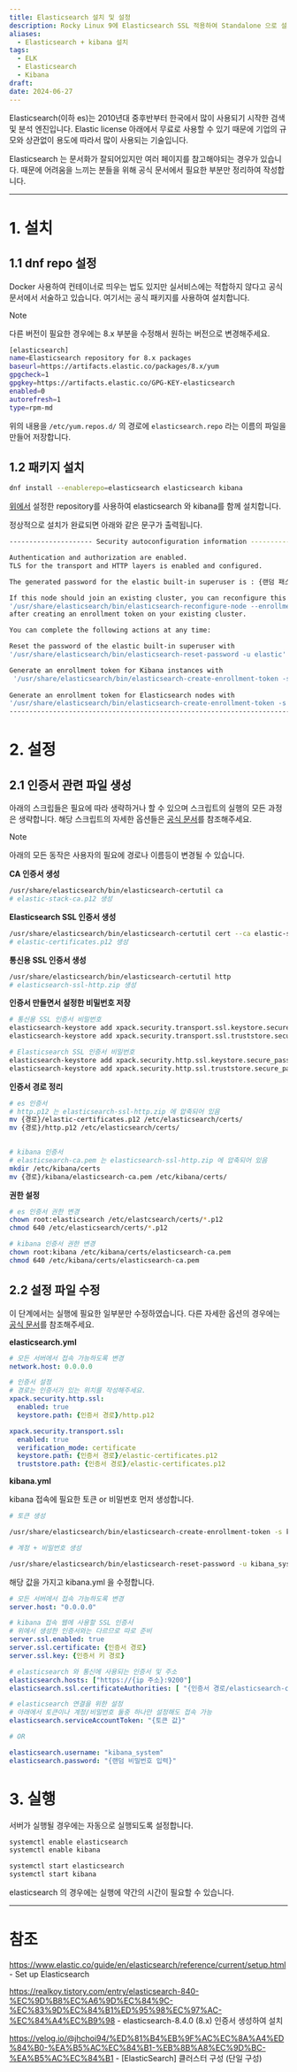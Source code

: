 ```yaml
---
title: Elasticsearch 설치 및 설정
description: Rocky Linux 9에 Elasticsearch SSL 적용하여 Standalone 으로 설치
aliases:
  - Elasticsearch + kibana 설치
tags:
  - ELK
  - Elasticsearch
  - Kibana
draft: 
date: 2024-06-27
---
```


  

Elasticsearch(이하 es)는 2010년대 중후반부터 한국에서 많이 사용되기 시작한 검색 및 분석 엔진입니다. Elastic license 아래에서 무료로 사용할 수 있기 때문에 기업의 규모와 상관없이 용도에 따라서 많이 사용되는 기술입니다.

Elasticsearch 는 문서화가 잘되어있지만 여러 페이지를 참고해야되는 경우가 있습니다. 때문에 어려움을 느끼는 분들을 위해 공식 문서에서 필요한 부분만 정리하여 작성합니다.

---
# 1. 설치  

## 1.1 dnf repo 설정  

Docker 사용하여 컨테이너로 띄우는 법도 있지만 실서비스에는 적합하지 않다고 공식 문서에서 서술하고 있습니다. 여기서는 공식 패키지를 사용하여 설치합니다.
 

> [!note]
> 다른 버전이 필요한 경우에는 8.x 부분을 수정해서 원하는 버전으로 변경해주세요.


```bash
[elasticsearch]
name=Elasticsearch repository for 8.x packages
baseurl=https://artifacts.elastic.co/packages/8.x/yum
gpgcheck=1
gpgkey=https://artifacts.elastic.co/GPG-KEY-elasticsearch
enabled=0
autorefresh=1
type=rpm-md
```

위의 내용을 `/etc/yum.repos.d/` 의 경로에 `elasticsearch.repo` 라는 이름의 파일을 만들어 저장합니다.

## 1.2 패키지 설치
 

```bash
dnf install --enablerepo=elasticsearch elasticsearch kibana
```

  
[위에서](#11-dnf-repo-설정) 설정한 repository를 사용하여 elasticsearch 와 kibana를 함께 설치합니다.

  
정상적으로 설치가 완료되면 아래와 같은 문구가 출력됩니다.

``` bash
--------------------- Security autoconfiguration information ----------------------

Authentication and authorization are enabled.
TLS for the transport and HTTP layers is enabled and configured.  

The generated password for the elastic built-in superuser is : {랜덤 패스워드}  

If this node should join an existing cluster, you can reconfigure this with
'/usr/share/elasticsearch/bin/elasticsearch-reconfigure-node --enrollment-token <token-here>'
after creating an enrollment token on your existing cluster.

You can complete the following actions at any time:  

Reset the password of the elastic built-in superuser with
'/usr/share/elasticsearch/bin/elasticsearch-reset-password -u elastic'.  

Generate an enrollment token for Kibana instances with
 '/usr/share/elasticsearch/bin/elasticsearch-create-enrollment-token -s kibana'.
 
Generate an enrollment token for Elasticsearch nodes with
'/usr/share/elasticsearch/bin/elasticsearch-create-enrollment-token -s node'.
-----------------------------------------------------------------------------------
```

  
# 2. 설정

## 2.1 인증서 관련 파일 생성

아래의 스크립들은 필요에 따라 생략하거나 할 수 있으며 스크립트의 실행의 모든 과정은 생략합니다. 해당 스크립트의 자세한 옵션들은 [공식 문서](https://www.elastic.co/guide/en/elasticsearch/reference/current/security-basic-setup-https.html)를 참조해주세요.

  > [!note]
  > 아래의 모든 동작은 사용자의 필요에 경로나 이름등이 변경될 수 있습니다.

**CA 인증서 생성** 
```bash
/usr/share/elasticsearch/bin/elasticsearch-certutil ca
# elastic-stack-ca.p12 생성
```


**Elasticsearch SSL 인증서 생성** 
```bash
/usr/share/elasticsearch/bin/elasticsearch-certutil cert --ca elastic-stack-ca.p12
# elastic-certificates.p12 생성
```

  
**통신용 SSL 인증서 생성**
```bash
/usr/share/elasticsearch/bin/elasticsearch-certutil http
# elasticsearch-ssl-http.zip 생성
```

  **인증서 만들면서 설정한 비밀번호 저장**
  ```bash
# 통신용 SSL 인증서 비밀번호
elasticsearch-keystore add xpack.security.transport.ssl.keystore.secure_password
elasticsearch-keystore add xpack.security.transport.ssl.truststore.secure_password
  
# Elasticsearch SSL 인증서 비밀번호
elasticsearch-keystore add xpack.security.http.ssl.keystore.secure_password
elasticsearch-keystore add xpack.security.http.ssl.truststore.secure_password
```

**인증서 경로 정리**
```bash
# es 인증서
# http.p12 는 elasticsearch-ssl-http.zip 에 압축되어 있음
mv {경로}/elastic-certificates.p12 /etc/elasticsearch/certs/
mv {경로}/http.p12 /etc/elasticsearch/certs/
  

# kibana 인증서
# elasticsearch-ca.pem 는 elasticsearch-ssl-http.zip 에 압축되어 있음
mkdir /etc/kibana/certs
mv {경로}/kibana/elasticsearch-ca.pem /etc/kibana/certs/
```

  **권한 설정**
```bash
# es 인증서 권한 변경
chown root:elasticsearch /etc/elastcsearch/certs/*.p12
chmod 640 /etc/elasticsearch/certs/*.p12  

# kibana 인증서 권한 변경
chown root:kibana /etc/kibana/certs/elasticsearch-ca.pem
chmod 640 /etc/kibana/certs/elasticsearch-ca.pem
```

## 2.2 설정 파일 수정  

이 단계에서는 실행에 필요한 일부분만 수정하였습니다. 다른 자세한 옵션의 경우에는 [공식 문서](https://www.elastic.co/guide/en/elasticsearch/reference/current/settings.html)를 참조해주세요.  

  
**elasticsearch.yml**
```yml
# 모든 서버에서 접속 가능하도록 변경
network.host: 0.0.0.0

# 인증서 설정
# 경로는 인증서가 있는 위치를 작성해주세요.
xpack.security.http.ssl:
  enabled: true
  keystore.path: {인증서 경로}/http.p12  

xpack.security.transport.ssl:
  enabled: true
  verification_mode: certificate
  keystore.path: {인증서 경로}/elastic-certificates.p12
  truststore.path: {인증서 경로}/elastic-certificates.p12
```

  
**kibana.yml**

kibana 접속에 필요한 토큰 or 비밀번호 먼저 생성합니다.

```bash
# 토큰 생성

/usr/share/elasticsearch/bin/elasticsearch-create-enrollment-token -s kibana

# 계정 + 비밀번호 생성

/usr/share/elasticsearch/bin/elasticsearch-reset-password -u kibana_system

```


해당 값을 가지고 kibana.yml 을 수정합니다.


```yml
# 모든 서버에서 접속 가능하도록 변경
server.host: "0.0.0.0" 

# kibana 접속 웹에 사용할 SSL 인증서
# 위에서 생성한 인증서와는 다르므로 따로 준비
server.ssl.enabled: true
server.ssl.certificate: {인증서 경로}
server.ssl.key: {인증서 키 경로}

# elasticsearch 와 통신에 사용되는 인증서 및 주소
elasticsearch.hosts: ["https://{ip 주소}:9200"]
elasticsearch.ssl.certificateAuthorities: [ "{인증서 경로/elasticsearch-ca.pem}" ]

# elasticsearch 연결을 위한 설정
# 아래에서 토큰이나 계정/비밀번호 둘중 하나만 설정해도 접속 가능
elasticsearch.serviceAccountToken: "{토큰 값}"

# OR

elasticsearch.username: "kibana_system"
elasticsearch.password: "{랜덤 비밀번호 입력}"
```

  

# 3. 실행

  

서버가 실행될 경우에는 자동으로 실행되도록 설정합니다.

  

```bash
systemctl enable elasticsearch
systemctl enable kibana  

systemctl start elasticsearch
systemctl start kibana
```

  
elasticsearch 의 경우에는 실행에 약간의 시간이 필요할 수 있습니다.


---

# **참조**

<https://www.elastic.co/guide/en/elasticsearch/reference/current/setup.html> - Set up Elasticsearch

<https://realkoy.tistory.com/entry/elasticsearch-840-%EC%9D%B8%EC%A6%9D%EC%84%9C-%EC%83%9D%EC%84%B1%ED%95%98%EC%97%AC-%EC%84%A4%EC%B9%98> - elasticsearch-8.4.0 (8.x) 인증서 생성하여 설치

<https://velog.io/@jhchoi94/%ED%81%B4%EB%9F%AC%EC%8A%A4%ED%84%B0-%EA%B5%AC%EC%84%B1-%EB%8B%A8%EC%9D%BC-%EA%B5%AC%EC%84%B1> - [ElasticSearch] 클러스터 구성 (단일 구성)